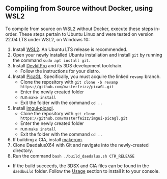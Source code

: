 ## Compiling from Source without Docker, using WSL2

To compile from source on WSL2 without Docker, execute these steps in-order. These steps pertain to Ubuntu Linux and were tested on version 22.04 LTS under WSL2, on Windows 10:
1. Install [WSL2](https://apps.microsoft.com/detail/9pn20msr04dw?rtc=1&hl=en-us&gl=US). An Ubuntu LTS release is recommended.
2. Open your newly installed Ubuntu installation and install `git` by running the command `sudo apt install git`.
3. Install [DevkitPro](https://devkitpro.org/wiki/Getting_Started) and its 3DS development toolchain.
    - Follow the instructions for your distro.
4. Install [PicaGL](https://github.com/masterfeizz/picaGL/tree/revamp). Specifically, you must acquire the linked `revamp` branch.
    - Clone the repository with `git clone -b revamp https://github.com/masterfeizz/picaGL.git`
    - Enter the newly created folder
    - run `make install`
    - Exit the folder with the command `cd ..`
5. Install [imgui-picagl](https://github.com/masterfeizz/imgui-picagl).
    - Clone the repository with `git clone https://github.com/masterfeizz/imgui-picagl.git`
    - Enter the newly created folder
    - run `make install`
    - Exit the folder with the command `cd ..`
6. If building a CIA, install [makerom](https://github.com/3DSGuy/Project_CTR).
7. Clone DaedalusX64 with Git and navigate into the newly-created directory.
8. Run the command `bash ./build_daedalus.sh CTR_RELEASE`
- If the build succeeds, the 3DSX and CIA files can be found in the `daedbuild` folder. Follow the [Usage](/README.md#usage) section to install it to your console.
